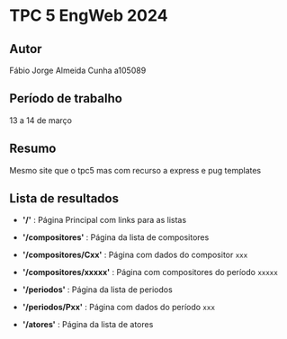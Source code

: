 # TPC 5 EngWeb 2024

## Autor
Fábio Jorge Almeida Cunha a105089

## Período de trabalho
13 a 14 de março

## Resumo
Mesmo site que o tpc5 mas com recurso a express e pug templates

## Lista de resultados
- **'/'** : Página Principal com links para as listas

- **'/compositores'** : Página da lista de compositores

- **'/compositores/Cxx'** : Página com dados do compositor `xxx`

- **'/compositores/xxxxx'** : Página com compositores do período `xxxxx`

- **'/periodos'** : Página da lista de periodos

- **'/periodos/Pxx'** : Página com dados do período `xxx`

- **'/atores'** : Página da lista de atores